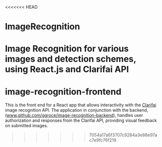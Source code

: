 <<<<<<< HEAD
# ImageRecognition
Image Recognition for various images and detection schemes, using React.js and Clarifai API
=======
# image-recognition-frontend
This is the front end for a React app that allows interactivity with the <a href="https://www.clarifai.com/">Clarifai</a> image recognition API.  The application in conjunction with the backend, (<a href='https://github.com/ggroce/image-recognition-backend'>www.github.com/ggroce/image-recognition-backend</a>), handles user authorization and responses from the Clarifai API, providing visual feedback on submitted images.  
>>>>>>> 7054a17a6f3707c9284a3e88e97ac7e9fc76f219
